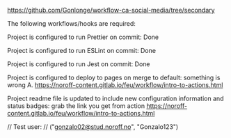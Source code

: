 https://github.com/Gonlonge/workflow-ca-social-media/tree/secondary

The following workflows/hooks are required:

Project is configured to run Prettier on commit: Done

Project is configured to run ESLint on commit: Done

Project is configured to run Jest on commit: Done

Project is configured to deploy to pages on merge to default: something is wrong A. https://noroff-content.gitlab.io/feu/workflow/intro-to-actions.html

Project readme file is updated to include new configuration information and status badges: grab the link you get from action
https://noroff-content.gitlab.io/feu/workflow/intro-to-actions.html

// Test user:
// ("gonzalo02@stud.noroff.no", "Gonzalo123")

<!-- "lint-staged": {
"_.js": [
"eslint --fix",
"prettier --write"
],
"_.html": [
"prettier --write"
],
"\*.scss": [
"prettier --write"
]
}
} -->
